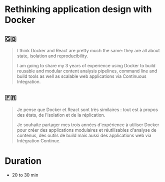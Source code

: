 # Rethinking application design with Docker

## 🇬🇧

> I think Docker and React are pretty much the same: they are all about state, isolation and reproducibility.
>
> I am going to share my 3 years of experience using Docker to build reusable and modular content analysis pipelines, command line and build tools as well as scalable web applications via Continuous Integration.

## 🇫🇷

> Je pense que Docker et React sont très similaires : tout est à propos des états, de l'isolation et de la réplication.
>
> Je souhaite partager mes trois années d'expérience à utiliser Docker pour créer des applications modulaires et réutilisables d'analyse de contenus, des outils de build mais aussi des applications web via Intégration Continue.

# Duration

- 20 to 30 min
